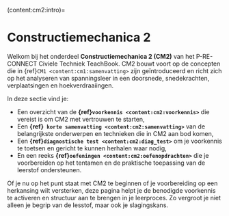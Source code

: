 (content:cm2:intro)=
# Constructiemechanica 2

Welkom bij het onderdeel **Constructiemechanica 2 (CM2)** van het P-RE-CONNECT Civiele Techniek TeachBook. CM2 bouwt voort op de concepten die in {ref}`CM1 <content:cm1:samenvatting>` zijn geïntroduceerd en richt zich op het analyseren van spanningsleer in een doorsnede, snedekrachten, verplaatsingen en hoekverdraaiingen.

In deze sectie vind je:

* Een overzicht van de **{ref}`voorkennis <content:cm2:voorkennis>`** die vereist is om CM2 met vertrouwen te starten,
* Een **{ref}` korte samenvatting <content:cm2:samenvatting>`** van de belangrijkste onderwerpen en technieken die in CM2 aan bod komen,
* Een **{ref}`diagnostische test <content:cm2:diag_test>`** om je voorkennis te toetsen en gericht te kunnen herhalen waar nodig,
* En een reeks **{ref}`oefeningen <content:cm2:oefenopdrachten>`** die je voorbereiden op het tentamen en de praktische toepassing van de leerstof ondersteunen.

Of je nu op het punt staat met CM2 te beginnen of je voorbereiding op een herkansing wilt versterken, deze pagina helpt je de benodigde voorkennis te activeren en structuur aan te brengen in je leerproces. Zo vergroot je niet alleen je begrip van de lesstof, maar ook je slagingskans.